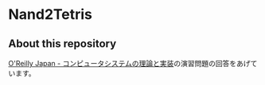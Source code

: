 # Nand2Tetris

## About this repository

[O'Reilly Japan - コンピュータシステムの理論と実装](https://www.oreilly.co.jp/books/9784873117126/)の演習問題の回答をあげています。  
